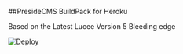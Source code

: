 
##PresideCMS BuildPack for Heroku

Based on the Latest Lucee Version 5 Bleeding edge

[![Deploy](https://www.herokucdn.com/deploy/button.png)](https://heroku.com/deploy)
